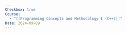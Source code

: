 ```yaml
---
Checkbox: true
Course:
  - "[[Programming Concepts and Methodology I (C++)]]"
Date: 2024-09-09
---
```

